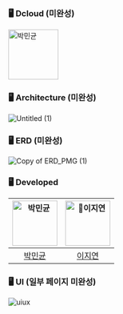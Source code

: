 
### 🖥️ Dcloud (미완성)
<img src="https://avatars.githubusercontent.com/DGU-Dcloud" width=100px alt="박민균"/>

### 🖥️ Architecture (미완성)
![Untitled (1)](https://github.com/DGU-Dcloud/Dcloud/assets/86116666/8e40893b-1f33-400e-8360-d7d19143516d)

### 🖥️ ERD (미완성)
![Copy of ERD_PMG (1)](https://github.com/DGU-Dcloud/Dcloud/assets/86116666/0698a627-36cb-4983-b702-104ff08ed3ad)

### 🖥️ Developed
| <img src="https://avatars.githubusercontent.com/u/86116666?v=4" width=90px alt="박민균"/>  |  <img src="https://avatars.githubusercontent.com/JiiiYeonn" width=90px alt="이지연"/> |  
| :-----: | :-----: |
| [박민균](https://github.com/parkmingyun99) |  [이지연](https://github.com/JiiiYeonn) |


### 🖥️ UI (일부 페이지 미완성)
![uiux](https://github.com/DGU-Dcloud/Dcloud/assets/86116666/93dad449-f63d-412b-9928-88ac901409b2)
